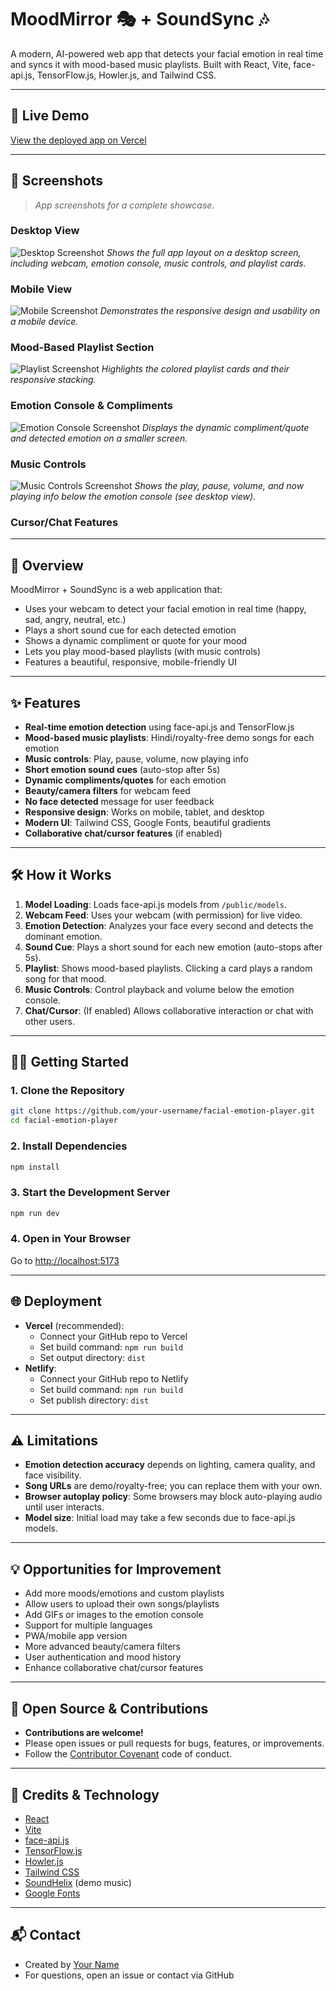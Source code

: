 # MoodMirror 🎭 + SoundSync 🎶

A modern, AI-powered web app that detects your facial emotion in real time and syncs it with mood-based music playlists. Built with React, Vite, face-api.js, TensorFlow.js, Howler.js, and Tailwind CSS.

---

## 🚀 Live Demo
[View the deployed app on Vercel](https://your-vercel-app-url.vercel.app)

---

## 📸 Screenshots
> _App screenshots for a complete showcase._

### **Desktop View**
![Desktop Screenshot](./screenshots/desktop_view.png)
*Shows the full app layout on a desktop screen, including webcam, emotion console, music controls, and playlist cards.*

### **Mobile View**
![Mobile Screenshot](./screenshots/phone.png)
*Demonstrates the responsive design and usability on a mobile device.*

### **Mood-Based Playlist Section**
![Playlist Screenshot](./screenshots/reponsive_view.png)
*Highlights the colored playlist cards and their responsive stacking.*

### **Emotion Console & Compliments**
![Emotion Console Screenshot](./screenshots/small%20screeners.png)
*Displays the dynamic compliment/quote and detected emotion on a smaller screen.*

### **Music Controls**
![Music Controls Screenshot](./screenshots/desktop_view.png)
*Shows the play, pause, volume, and now playing info below the emotion console (see desktop view).*

### **Cursor/Chat Features**
<!-- Add a screenshot here if/when you have chat/cursor features -->

---

## 📖 Overview
MoodMirror + SoundSync is a web application that:
- Uses your webcam to detect your facial emotion in real time (happy, sad, angry, neutral, etc.)
- Plays a short sound cue for each detected emotion
- Shows a dynamic compliment or quote for your mood
- Lets you play mood-based playlists (with music controls)
- Features a beautiful, responsive, mobile-friendly UI

---

## ✨ Features
- **Real-time emotion detection** using face-api.js and TensorFlow.js
- **Mood-based music playlists**: Hindi/royalty-free demo songs for each emotion
- **Music controls**: Play, pause, volume, now playing info
- **Short emotion sound cues** (auto-stop after 5s)
- **Dynamic compliments/quotes** for each emotion
- **Beauty/camera filters** for webcam feed
- **No face detected** message for user feedback
- **Responsive design**: Works on mobile, tablet, and desktop
- **Modern UI**: Tailwind CSS, Google Fonts, beautiful gradients
- **Collaborative chat/cursor features** (if enabled)

---

## 🛠️ How it Works
1. **Model Loading**: Loads face-api.js models from `/public/models`.
2. **Webcam Feed**: Uses your webcam (with permission) for live video.
3. **Emotion Detection**: Analyzes your face every second and detects the dominant emotion.
4. **Sound Cue**: Plays a short sound for each new emotion (auto-stops after 5s).
5. **Playlist**: Shows mood-based playlists. Clicking a card plays a random song for that mood.
6. **Music Controls**: Control playback and volume below the emotion console.
7. **Chat/Cursor**: (If enabled) Allows collaborative interaction or chat with other users.

---

## 🧑‍💻 Getting Started

### 1. Clone the Repository
```sh
git clone https://github.com/your-username/facial-emotion-player.git
cd facial-emotion-player
```

### 2. Install Dependencies
```sh
npm install
```

### 3. Start the Development Server
```sh
npm run dev
```

### 4. Open in Your Browser
Go to [http://localhost:5173](http://localhost:5173)

---

## 🌐 Deployment
- **Vercel** (recommended):
  - Connect your GitHub repo to Vercel
  - Set build command: `npm run build`
  - Set output directory: `dist`
- **Netlify**:
  - Connect your GitHub repo to Netlify
  - Set build command: `npm run build`
  - Set publish directory: `dist`

---

## ⚠️ Limitations
- **Emotion detection accuracy** depends on lighting, camera quality, and face visibility.
- **Song URLs** are demo/royalty-free; you can replace them with your own.
- **Browser autoplay policy**: Some browsers may block auto-playing audio until user interacts.
- **Model size**: Initial load may take a few seconds due to face-api.js models.

---

## 💡 Opportunities for Improvement
- Add more moods/emotions and custom playlists
- Allow users to upload their own songs/playlists
- Add GIFs or images to the emotion console
- Support for multiple languages
- PWA/mobile app version
- More advanced beauty/camera filters
- User authentication and mood history
- Enhance collaborative chat/cursor features

---

## 🤝 Open Source & Contributions
- **Contributions are welcome!**
- Please open issues or pull requests for bugs, features, or improvements.
- Follow the [Contributor Covenant](https://www.contributor-covenant.org/) code of conduct.

---

## 📝 Credits & Technology
- [React](https://react.dev/)
- [Vite](https://vitejs.dev/)
- [face-api.js](https://github.com/justadudewhohacks/face-api.js)
- [TensorFlow.js](https://www.tensorflow.org/js)
- [Howler.js](https://howlerjs.com/)
- [Tailwind CSS](https://tailwindcss.com/)
- [SoundHelix](https://www.soundhelix.com/) (demo music)
- [Google Fonts](https://fonts.google.com/)

---

## 📬 Contact
- Created by [Your Name](https://github.com/your-username)
- For questions, open an issue or contact via GitHub
